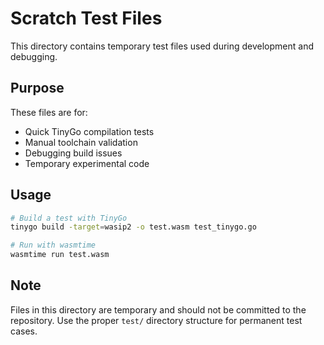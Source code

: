 # Scratch Test Files

This directory contains temporary test files used during development and debugging.

## Purpose

These files are for:

- Quick TinyGo compilation tests
- Manual toolchain validation
- Debugging build issues
- Temporary experimental code

## Usage

```bash
# Build a test with TinyGo
tinygo build -target=wasip2 -o test.wasm test_tinygo.go

# Run with wasmtime
wasmtime run test.wasm
```

## Note

Files in this directory are temporary and should not be committed to the repository.
Use the proper `test/` directory structure for permanent test cases.
